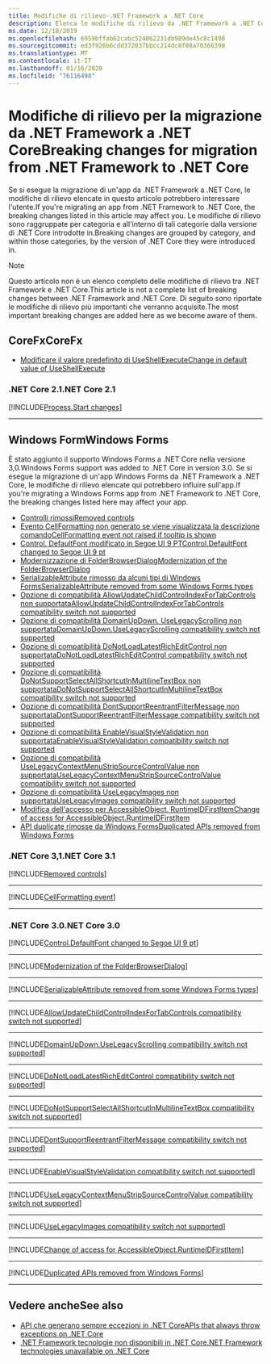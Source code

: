 ```yaml
---
title: Modifiche di rilievo-.NET Framework a .NET Core
description: Elenca le modifiche di rilievo da .NET Framework a .NET Core.
ms.date: 12/18/2019
ms.openlocfilehash: 6959bffab62cabc524062231db989de45c8c1498
ms.sourcegitcommit: ed3f926b6cdd372037bbcc214dc8f08a70366390
ms.translationtype: MT
ms.contentlocale: it-IT
ms.lasthandoff: 01/16/2020
ms.locfileid: "76116498"
---
```

# <a name="breaking-changes-for-migration-from-net-framework-to-net-core"></a><span data-ttu-id="eb0e7-103">Modifiche di rilievo per la migrazione da .NET Framework a .NET Core</span><span class="sxs-lookup"><span data-stu-id="eb0e7-103">Breaking changes for migration from .NET Framework to .NET Core</span></span>

<span data-ttu-id="eb0e7-104">Se si esegue la migrazione di un'app da .NET Framework a .NET Core, le modifiche di rilievo elencate in questo articolo potrebbero interessare l'utente.</span><span class="sxs-lookup"><span data-stu-id="eb0e7-104">If you're migrating an app from .NET Framework to .NET Core, the breaking changes listed in this article may affect you.</span></span> <span data-ttu-id="eb0e7-105">Le modifiche di rilievo sono raggruppate per categoria e all'interno di tali categorie dalla versione di .NET Core introdotte in.</span><span class="sxs-lookup"><span data-stu-id="eb0e7-105">Breaking changes are grouped by category, and within those categories, by the version of .NET Core they were introduced in.</span></span>

> [!NOTE]
> <span data-ttu-id="eb0e7-106">Questo articolo non è un elenco completo delle modifiche di rilievo tra .NET Framework e .NET Core.</span><span class="sxs-lookup"><span data-stu-id="eb0e7-106">This article is not a complete list of breaking changes between .NET Framework and .NET Core.</span></span> <span data-ttu-id="eb0e7-107">Di seguito sono riportate le modifiche di rilievo più importanti che verranno acquisite.</span><span class="sxs-lookup"><span data-stu-id="eb0e7-107">The most important breaking changes are added here as we become aware of them.</span></span>

## <a name="corefx"></a><span data-ttu-id="eb0e7-108">CoreFx</span><span class="sxs-lookup"><span data-stu-id="eb0e7-108">CoreFx</span></span>

- [<span data-ttu-id="eb0e7-109">Modificare il valore predefinito di UseShellExecute</span><span class="sxs-lookup"><span data-stu-id="eb0e7-109">Change in default value of UseShellExecute</span></span>](#change-in-default-value-of-useshellexecute)

### <a name="net-core-21"></a><span data-ttu-id="eb0e7-110">.NET Core 2.1</span><span class="sxs-lookup"><span data-stu-id="eb0e7-110">.NET Core 2.1</span></span>

[!INCLUDE[Process.Start changes](~/includes/core-changes/corefx/2.1/process-start-changes.md)]

***

## <a name="windows-forms"></a><span data-ttu-id="eb0e7-111">Windows Form</span><span class="sxs-lookup"><span data-stu-id="eb0e7-111">Windows Forms</span></span>

<span data-ttu-id="eb0e7-112">È stato aggiunto il supporto Windows Forms a .NET Core nella versione 3,0.</span><span class="sxs-lookup"><span data-stu-id="eb0e7-112">Windows Forms support was added to .NET Core in version 3.0.</span></span> <span data-ttu-id="eb0e7-113">Se si esegue la migrazione di un'app Windows Forms da .NET Framework a .NET Core, le modifiche di rilievo elencate qui potrebbero influire sull'app.</span><span class="sxs-lookup"><span data-stu-id="eb0e7-113">If you're migrating a Windows Forms app from .NET Framework to .NET Core, the breaking changes listed here may affect your app.</span></span>

- [<span data-ttu-id="eb0e7-114">Controlli rimossi</span><span class="sxs-lookup"><span data-stu-id="eb0e7-114">Removed controls</span></span>](#removed-controls)
- [<span data-ttu-id="eb0e7-115">Evento CellFormatting non generato se viene visualizzata la descrizione comando</span><span class="sxs-lookup"><span data-stu-id="eb0e7-115">CellFormatting event not raised if tooltip is shown</span></span>](#cellformatting-event-not-raised-if-tooltip-is-shown)
- [<span data-ttu-id="eb0e7-116">Control. DefaultFont modificato in Segoe UI 9 PT</span><span class="sxs-lookup"><span data-stu-id="eb0e7-116">Control.DefaultFont changed to Segoe UI 9 pt</span></span>](#default-control-font-changed-to-segoe-ui-9-pt)
- [<span data-ttu-id="eb0e7-117">Modernizzazione di FolderBrowserDialog</span><span class="sxs-lookup"><span data-stu-id="eb0e7-117">Modernization of the FolderBrowserDialog</span></span>](#modernization-of-the-folderbrowserdialog)
- [<span data-ttu-id="eb0e7-118">SerializableAttribute rimosso da alcuni tipi di Windows Forms</span><span class="sxs-lookup"><span data-stu-id="eb0e7-118">SerializableAttribute removed from some Windows Forms types</span></span>](#serializableattribute-removed-from-some-windows-forms-types)
- [<span data-ttu-id="eb0e7-119">Opzione di compatibilità AllowUpdateChildControlIndexForTabControls non supportata</span><span class="sxs-lookup"><span data-stu-id="eb0e7-119">AllowUpdateChildControlIndexForTabControls compatibility switch not supported</span></span>](#allowupdatechildcontrolindexfortabcontrols-compatibility-switch-not-supported)
- [<span data-ttu-id="eb0e7-120">Opzione di compatibilità DomainUpDown. UseLegacyScrolling non supportata</span><span class="sxs-lookup"><span data-stu-id="eb0e7-120">DomainUpDown.UseLegacyScrolling compatibility switch not supported</span></span>](#domainupdownuselegacyscrolling-compatibility-switch-not-supported)
- [<span data-ttu-id="eb0e7-121">Opzione di compatibilità DoNotLoadLatestRichEditControl non supportata</span><span class="sxs-lookup"><span data-stu-id="eb0e7-121">DoNotLoadLatestRichEditControl compatibility switch not supported</span></span>](#donotloadlatestricheditcontrol-compatibility-switch-not-supported)
- [<span data-ttu-id="eb0e7-122">Opzione di compatibilità DoNotSupportSelectAllShortcutInMultilineTextBox non supportata</span><span class="sxs-lookup"><span data-stu-id="eb0e7-122">DoNotSupportSelectAllShortcutInMultilineTextBox compatibility switch not supported</span></span>](#donotsupportselectallshortcutinmultilinetextbox-compatibility-switch-not-supported)
- [<span data-ttu-id="eb0e7-123">Opzione di compatibilità DontSupportReentrantFilterMessage non supportata</span><span class="sxs-lookup"><span data-stu-id="eb0e7-123">DontSupportReentrantFilterMessage compatibility switch not supported</span></span>](#dontsupportreentrantfiltermessage-compatibility-switch-not-supported)
- [<span data-ttu-id="eb0e7-124">Opzione di compatibilità EnableVisualStyleValidation non supportata</span><span class="sxs-lookup"><span data-stu-id="eb0e7-124">EnableVisualStyleValidation compatibility switch not supported</span></span>](#enablevisualstylevalidation-compatibility-switch-not-supported)
- [<span data-ttu-id="eb0e7-125">Opzione di compatibilità UseLegacyContextMenuStripSourceControlValue non supportata</span><span class="sxs-lookup"><span data-stu-id="eb0e7-125">UseLegacyContextMenuStripSourceControlValue compatibility switch not supported</span></span>](#uselegacycontextmenustripsourcecontrolvalue-compatibility-switch-not-supported)
- [<span data-ttu-id="eb0e7-126">Opzione di compatibilità UseLegacyImages non supportata</span><span class="sxs-lookup"><span data-stu-id="eb0e7-126">UseLegacyImages compatibility switch not supported</span></span>](#uselegacyimages-compatibility-switch-not-supported)
- [<span data-ttu-id="eb0e7-127">Modifica dell'accesso per AccessibleObject. RuntimeIDFirstItem</span><span class="sxs-lookup"><span data-stu-id="eb0e7-127">Change of access for AccessibleObject.RuntimeIDFirstItem</span></span>](#change-of-access-for-accessibleobjectruntimeidfirstitem)
- [<span data-ttu-id="eb0e7-128">API duplicate rimosse da Windows Forms</span><span class="sxs-lookup"><span data-stu-id="eb0e7-128">Duplicated APIs removed from Windows Forms</span></span>](#duplicated-apis-removed-from-windows-forms)

### <a name="net-core-31"></a><span data-ttu-id="eb0e7-129">.NET Core 3,1</span><span class="sxs-lookup"><span data-stu-id="eb0e7-129">.NET Core 3.1</span></span>

[!INCLUDE[Removed controls](~/includes/core-changes/windowsforms/3.1/remove-controls-3.1.md)]

***

[!INCLUDE[CellFormatting event](~/includes/core-changes/windowsforms/3.1/cellformatting-event-not-raised.md)]

***

### <a name="net-core-30"></a><span data-ttu-id="eb0e7-130">.NET Core 3.0</span><span class="sxs-lookup"><span data-stu-id="eb0e7-130">.NET Core 3.0</span></span>

[!INCLUDE[Control.DefaultFont changed to Segoe UI 9 pt](~/includes/core-changes/windowsforms/3.0/control-defaultfont-changed.md)]

***

[!INCLUDE[Modernization of the FolderBrowserDialog](~/includes/core-changes/windowsforms/3.0/modernized-folderbrowserdialog.md)]

***

[!INCLUDE[SerializableAttribute removed from some Windows Forms types](~/includes/core-changes/windowsforms/3.0/remove-serializationattribute.md)]

***

[!INCLUDE[AllowUpdateChildControlIndexForTabControls compatibility switch not supported](~/includes/core-changes/windowsforms/3.0/deprecate-allowupdatechildcontrolindexfortabcontrols.md)]

***

[!INCLUDE[DomainUpDown.UseLegacyScrolling compatibility switch not supported](~/includes/core-changes/windowsforms/3.0/deprecate-uselegacyscrolling.md)]

***

[!INCLUDE[DoNotLoadLatestRichEditControl compatibility switch not supported](~/includes/core-changes/windowsforms/3.0/deprecate-donotloadlatestricheditcontrol.md)]

***

[!INCLUDE[DoNotSupportSelectAllShortcutInMultilineTextBox compatibility switch not supported](~/includes/core-changes/windowsforms/3.0/deprecate-donotsupportselectallshortcutinmultilinetextbox.md)]

***

[!INCLUDE[DontSupportReentrantFilterMessage compatibility switch not supported](~/includes/core-changes/windowsforms/3.0/deprecate-dontsupportreentrantfiltermessage.md)]

***

[!INCLUDE[EnableVisualStyleValidation compatibility switch not supported](~/includes/core-changes/windowsforms/3.0/deprecate-enablevisualstylevalidation.md)]

***

[!INCLUDE[UseLegacyContextMenuStripSourceControlValue compatibility switch not supported](~/includes/core-changes/windowsforms/3.0/deprecate-uselegacycontextmenustripsourcecontrolvalue.md)]

***

[!INCLUDE[UseLegacyImages compatibility switch not supported](~/includes/core-changes/windowsforms/3.0/deprecate-uselegacyimages.md)]

***

[!INCLUDE[Change of access for AccessibleObject.RuntimeIDFirstItem](~/includes/core-changes/windowsforms/3.0/changed-access-for-runtimeidfirstitem.md)]

***

[!INCLUDE[Duplicated APIs removed from Windows Forms](~/includes/core-changes/windowsforms/3.0/remove-duplicated-apis.md)]

***

## <a name="see-also"></a><span data-ttu-id="eb0e7-131">Vedere anche</span><span class="sxs-lookup"><span data-stu-id="eb0e7-131">See also</span></span>

- [<span data-ttu-id="eb0e7-132">API che generano sempre eccezioni in .NET Core</span><span class="sxs-lookup"><span data-stu-id="eb0e7-132">APIs that always throw exceptions on .NET Core</span></span>](unsupported-apis.md)
- [<span data-ttu-id="eb0e7-133">.NET Framework tecnologie non disponibili in .NET Core</span><span class="sxs-lookup"><span data-stu-id="eb0e7-133">.NET Framework technologies unavailable on .NET Core</span></span>](../porting/net-framework-tech-unavailable.md)
